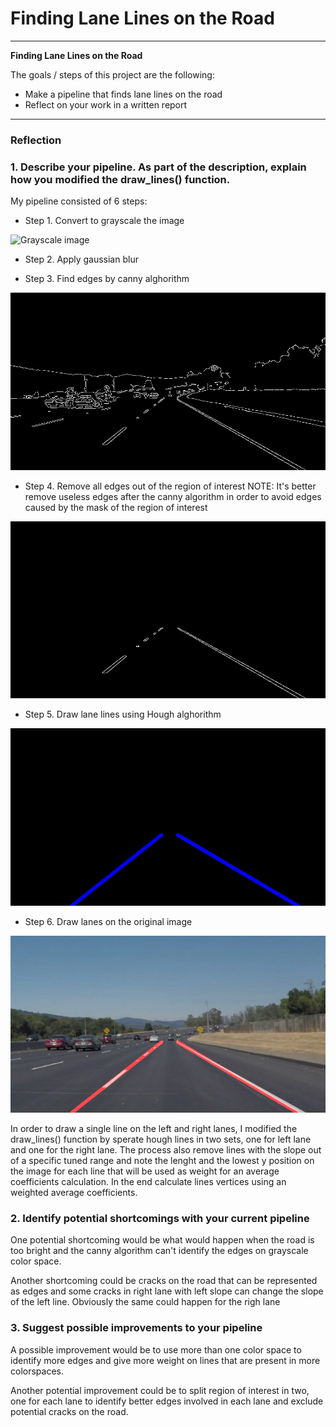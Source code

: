 # **Finding Lane Lines on the Road** 

---

**Finding Lane Lines on the Road**

The goals / steps of this project are the following:
* Make a pipeline that finds lane lines on the road
* Reflect on your work in a written report


[//]: # (Image References)

[grayscale]: ./examples/grayscale.jpg "Grayscale"
[canny]: ./examples/canny_solidYellowLeft.jpg "Canny"
[region]: ./examples/region_solidYellowLeft.jpg "Canny region of interest"
[lanes]: ./examples/lanes_solidYellowLeft.jpg "Lanes"
[result]: ./examples/result_solidYellowLeft.jpg "Result"

---

### Reflection

### 1. Describe your pipeline. As part of the description, explain how you modified the draw_lines() function.

My pipeline consisted of 6 steps:

- Step 1. Convert to grayscale the image

![Grayscale image][grayscale]

- Step 2. Apply gaussian blur

- Step 3. Find edges by canny alghorithm

![Canny image][canny]

- Step 4. Remove all edges out of the region of interest
    NOTE: It's better remove useless edges after the canny algorithm in order to avoid edges caused by the mask of the region of interest
    
![Region image][region]

- Step 5. Draw lane lines using Hough alghorithm

![Lanes image][lanes]

- Step 6. Draw lanes on the original image

![Result image][result]

In order to draw a single line on the left and right lanes, I modified the draw_lines() function by sperate hough lines in two sets, one for left lane and one for the right lane. The process also remove lines with the slope out of a specific tuned range and note the lenght and the lowest y position on the image for each line that will be used as weight for an average   coefficients calculation. In the end calculate lines vertices using an weighted average coefficients.


### 2. Identify potential shortcomings with your current pipeline


One potential shortcoming would be what would happen when the road is too bright and the canny algorithm can't identify the edges on grayscale color space.

Another shortcoming could be cracks on the road that can be represented as edges and some cracks in right lane with left slope can change the slope of the left line. Obviously the same could happen for the righ lane


### 3. Suggest possible improvements to your pipeline

A possible improvement would be to use more than one color space to identify more edges and give more weight on lines that are present in more colorspaces.

Another potential improvement could be to split region of interest in two, one for each lane to identify better edges involved in each lane and exclude potential cracks on the road.
